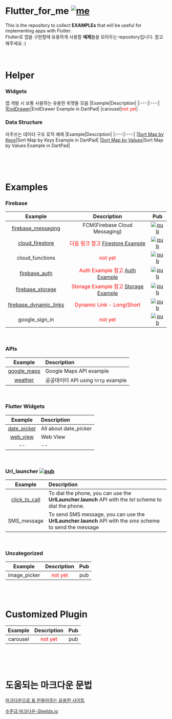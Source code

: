 # Flutter_for_me [![me](https://img.shields.io/badge/YHK-May2nd-FF3E3E.svg)](https://yunhankyu.github.io/)
This is the repository to collect **EXAMPLEs** that will be useful for implementing apps with Flutter.
<br />Flutter로 앱을 구현할때 유용하게 사용할 **예제**들을 모아두는 repository입니다. 참고해주세요 :)
<br /><br /><br />


# Helper

### Widgets
앱 개발 시 보통 사용하는 유용한 위젯들 모음
|Example|Description|
|:---:|:---:|
|[EndDrawer](https://dartpad.dev/b6409e10de32b280b8938aa75364fa7b)|EndDrawer Example in DartPad|
|carousel|<span style="color:red">not yet</span>|

### Data Structure
자주쓰는 데이터 구조 로직 예제
|Example|Description|
|:---:|:---:|
|[Sort Map by Keys](https://dartpad.dev/215ba63265350c02dfbd586dfd30b8c3)|Sort Map by Keys Example in DartPad|
|[Sort Map by Values](https://dartpad.dev/215ba63265350c02dfbd586dfd30b8c3)|Sort Map by Values Example in DartPad|

<br /><br /><br />

# Examples



### Firebase
|Example|Description|Pub|
|:---:|:---:|:---:|
|[firebase_messaging](https://github.com/YUNHANKYU/Flutter_FCM_push_notification)|FCM(Firebase Cloud Messaging)|[![pub](https://img.shields.io/badge/pub-v7.0.3-orange.svg)](https://pub.dev/packages/firebase_messaging)|
|[cloud_firestore](https://github.com/YUNHANKYU/FirebaseFlutter_Firestore_example)|<span style="color:red">다음 링크 참고 </span>[Firestore Example](https://github.com/FirebaseExtended/flutterfire/tree/master/packages/cloud_firestore/cloud_firestore/example)|[![pub](https://img.shields.io/badge/pub-v0.14.3+1-orange.svg)](https://pub.dev/packages/cloud_firestore)|
|cloud_functions|<span style="color:red">not yet</span>|[![pub](https://img.shields.io/badge/pub-v0.4.0-orange.svg)](https://pub.dev/packages/cloud_functions)|
|[firebase_auth](https://github.com/YUNHANKYU/FirebaseFlutter_Auth_example)|<span style="color:red">Auth Example 참고 </span>[Auth Example](https://github.com/FirebaseExtended/flutterfire/tree/master/packages/firebase_auth/firebase_auth/example)|[![pub](https://img.shields.io/badge/pub-v0.11.1+6-orange.svg)](https://pub.dev/packages/firebase_auth)|
|[firebase_storage](https://github.com/YUNHANKYU/Flutter_Firebase_Storage)|<span style="color:red">Storage Example 참고 </span>[Storage Example](https://github.com/FirebaseExtended/flutterfire/tree/master/packages/firebase_storage/firebase_storage/example)|[![pub](https://img.shields.io/badge/pub-v3.0.1-orange.svg)](https://pub.dev/packages/firebase_storage)|
|[firebase_dynamic_links](https://github.com/YUNHANKYU/Flutter_Firebase_Dynamic_Link)|<span style="color:red">Dynamic Link - Long/Short</span>|[![pub](https://img.shields.io/badge/pub-v0.6.2-orange.svg)](https://pub.dev/packages/firebase_dynamic_links)|
|google_sign_in|<span style="color:red">not yet</span>|[![pub](https://img.shields.io/badge/pub-v4.0.2-orange.svg)](https://pub.dev/packages/google_sign_in)|

<br />

### APIs
|Example|Description|
|:---:|:---|
|[google_maps](https://github.com/YUNHANKYU/Flutter_Google_Maps)|Google Maps API example|
|[weather](https://github.com/YUNHANKYU/Flutter_Weather) | 공공데이터 API using `http` example |

<br />

### Flutter Widgets
|Example|Description|
|:---:|:---|
|[date_picker](https://github.com/YUNHANKYU/Flutter_Calendar)|All about date_picker|
|[web_view](https://github.com/YUNHANKYU/Flutter_WebView)|Web View|
| -- | -- |

<br />


### Url_launcher [![pub](https://img.shields.io/badge/pub-v5.0.3-orange.svg)](https://pub.dev/packages/url_launcher)
|Example|Description|
|:---:|:---|
|[click_to_call](https://github.com/YUNHANKYU/Flutter_Phone_Call)|To dial the phone, you can use the **UrlLauncher.launch** API with the *tel* scheme to dial the phone.|
|SMS_message|To send SMS message, you can use the **UrlLauncher.launch** API with the *sms* scheme to send the message|

<br />

### Uncategorized
|Example|Description|Pub|
|:---:|:---:|:---:|
|image_picker|<span style="color:red">not yet</span>|pub|


<br /><br />

# Customized Plugin
|Example|Description|Pub|
|:---:|:---:|:---:|
|carousel|<span style="color:red">not yet</span>|pub|

<br /><br /><br />


# 도움되는 마크다운 문법
[마크다운으로 표 만들어주는 유용한 사이트](http://www.tablesgenerator.com/markdown_tables)

[수준급 마크다운-Sheilds.io](https://newhiwoong.github.io/%EA%B8%B0%ED%83%80%20%EC%A0%95%EB%B3%B4%20%EA%B3%B5%EC%9C%A0/%EC%88%98%EC%A4%80%EA%B8%89%EC%9D%98-Github-README.md-%EC%9E%91%EC%84%B1%ED%95%98%EA%B8%B0)


